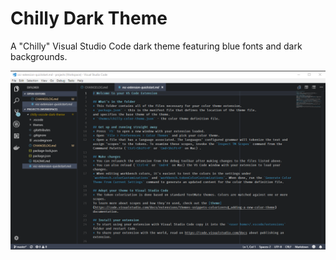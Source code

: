 # Chilly Dark Theme

A "Chilly" Visual Studio Code dark theme featuring blue fonts and dark backgrounds.

[![Chilly VSCode Dark Theme Screenshot](screenshot.png)](https://marketplace.visualstudio.com/items?itemName=ZachTRice.chilly-vscode-dark-theme)